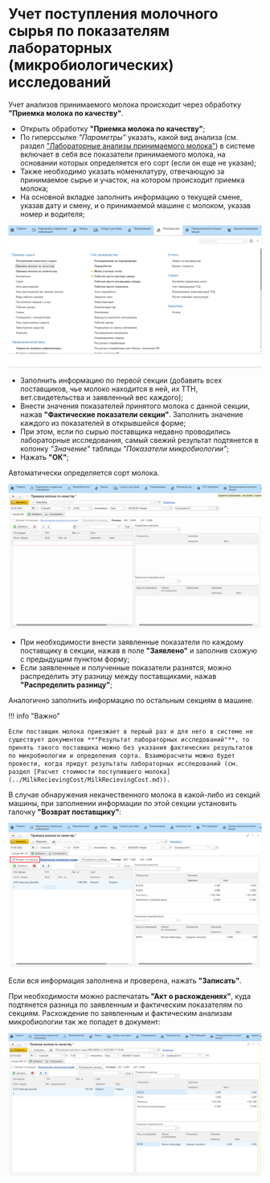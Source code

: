 # Учет поступления молочного сырья по показателям лабораторных (микробиологических) исследований

Учет анализов принимаемого молока происходит через обработку **"Приемка молока по качеству"**.

- Открыть обработку **"Приемка молока по качеству"**;
- По гиперссылке *"Параметры"* указать, какой вид анализа (см. раздел ["Лабораторные анализы принимаемого молока"](../../../Manufacture/Milk/MilkReceiving/DataFilling/MilkAnalysis/MilkAnalysis.md)) в системе включает в себя все показатели принимаемого молока, на основании которых определяется его сорт (если он еще не указан);
- Также необходимо указать номенклатуру, отвечающую за принимаемое сырье и участок, на котором происходит приемка молока;  
- На основной вкладке заполнить информацию о текущей смене, указав дату и смену, и о принимаемой машине с молоком, указав номер и водителя;

![](MilkRecievingQuality.assets/1.gif)

- Заполнить информацию по первой секции (добавить всех поставщиков, чье молоко находится в ней, их ТТН, вет.свидетельства и заявленный вес каждого);
- Внести значения показателей принятого молока с данной секции, нажав **"Фактические показатели секции"**. Заполнить значение каждого из показателей в открывшейся форме;
- При этом, если по сырью поставщика недавно проводились лабораторные исследования, самый свежий результат подтянется в колонку *"Значение"* таблицы *"Показатели микробиологии"*;
- Нажать **"ОК"**;
 
Автоматически определяется сорт молока.  
    
![](MilkRecievingQuality.assets/2.gif)

-   При необходимости внести заявленные показатели по каждому поставщику
    в секции, нажав в поле **"Заявлено"** и заполнив схожую с предыдущим
    пунктом форму;
-   Если заявленные и полученные показатели разнятся, можно распределить
    эту разницу между поставщиками, нажав **"Распределить разницу"**;

Аналогично заполнить информацию по остальным секциям в машине.  

!!! info "Важно"

    Если поставщик молока приезжает в первый раз и для него в системе не существует документов **"Результат лабораторных исследований"**, то принять такого поставщика можно без указания фактических результатов по микробиологии и определения сорта. Взаиморасчеты можно будет провести, когда придут результаты лабораторных исследований (см. раздел [Расчет стоимости поступившего молока](../MilkRecievingCost/MilkRecievingCost.md)).

В случае обнаружения некачественного молока в какой-либо из секций машины, при заполнении информации по этой секции установить галочку **"Возврат поставщику"**:

![](MilkRecievingQuality.assets/1.png)

Если вся информация заполнена и проверена, нажать **"Записать"**.

При необходимости можно распечатать **"Акт о расхождениях"**, куда подтянется разница по заявленным и фактическим показателям по секциям. Расхождение по заявленным и фактическим анализам микробиологии так же попадет в документ:

![](MilkRecievingQuality.assets/3.gif)